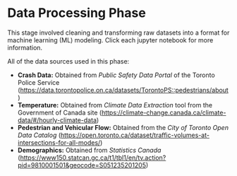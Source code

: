 # Data Processing Phase

This stage involved cleaning and transforming raw datasets into a format for machine learning (ML) modeling. Click each jupyter notebook for more information.

All of the data sources used in this phase:

<ul>
  <li><b>Crash Data:</b> Obtained from <i>Public Safety Data Portal</i> of the Toronto Police Service (<a href="https://data.torontopolice.on.ca/datasets/TorontoPS::pedestrians/about">https://data.torontopolice.on.ca/datasets/TorontoPS::pedestrians/about</a>)</li>
  <li><b>Temperature:</b> Obtained from <i>Climate Data Extraction</i> tool from the Government of Canada site (<a href="https://climate-change.canada.ca/climate-data/#/hourly-climate-data">https://climate-change.canada.ca/climate-data/#/hourly-climate-data</a>)</li>
  <li><b>Pedestrian and Vehicular Flow:</b> Obtained from the <i>City of Toronto Open Data Catalog</i> (<a href="https://open.toronto.ca/dataset/traffic-volumes-at-intersections-for-all-modes/">https://open.toronto.ca/dataset/traffic-volumes-at-intersections-for-all-modes/</a>)</li>
  <li><b>Demographics:</b> Obtained from <i>Statistics Canada</i> (<a href="https://www150.statcan.gc.ca/t1/tbl1/en/tv.action?pid=9810001501&geocode=S051235201205">https://www150.statcan.gc.ca/t1/tbl1/en/tv.action?pid=9810001501&geocode=S051235201205</a>)</li>
</ul>


